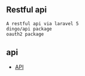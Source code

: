 ## Restful api

    A restful api via laravel 5
    dingo/api package
    oauth2 package

## api

- [API](wiki)
